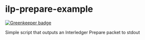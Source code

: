 # ilp-prepare-example

[![Greenkeeper badge](https://badges.greenkeeper.io/michielbdejong/ilp-prepare-example.svg)](https://greenkeeper.io/)

Simple script that outputs an Interledger Prepare packet to stdout

